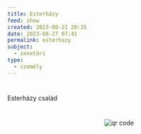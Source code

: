 ```yaml
---
title: Esterházy
feed: show
created: 2023-08-21 20:35
date: 2023-08-27 07:41
permalink: esterhazy
subject:
  - zenetöri
type:
  - személy
---
```

#
Esterházy család



#
<p style="text-align: center;"><img src="https://chart.googleapis.com/chart?cht=qr&chl=https://notes.andrasdenes.com/esterhazy&chs=180x180&choe=UTF-8&chld=L|2" alt="qr code"></p>

